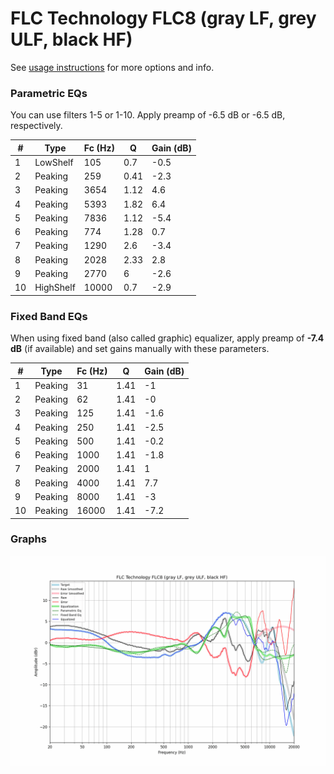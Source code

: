 # FLC Technology FLC8 (gray LF, grey ULF, black HF)
See [usage instructions](https://github.com/jaakkopasanen/AutoEq#usage) for more options and info.

### Parametric EQs
You can use filters 1-5 or 1-10. Apply preamp of -6.5 dB or -6.5 dB, respectively.

|   # | Type      |   Fc (Hz) |    Q |   Gain (dB) |
|-----|-----------|-----------|------|-------------|
|   1 | LowShelf  |       105 | 0.7  |        -0.5 |
|   2 | Peaking   |       259 | 0.41 |        -2.3 |
|   3 | Peaking   |      3654 | 1.12 |         4.6 |
|   4 | Peaking   |      5393 | 1.82 |         6.4 |
|   5 | Peaking   |      7836 | 1.12 |        -5.4 |
|   6 | Peaking   |       774 | 1.28 |         0.7 |
|   7 | Peaking   |      1290 | 2.6  |        -3.4 |
|   8 | Peaking   |      2028 | 2.33 |         2.8 |
|   9 | Peaking   |      2770 | 6    |        -2.6 |
|  10 | HighShelf |     10000 | 0.7  |        -2.9 |

### Fixed Band EQs
When using fixed band (also called graphic) equalizer, apply preamp of **-7.4 dB** (if available) and set gains manually with these parameters.

|   # | Type    |   Fc (Hz) |    Q |   Gain (dB) |
|-----|---------|-----------|------|-------------|
|   1 | Peaking |        31 | 1.41 |        -1   |
|   2 | Peaking |        62 | 1.41 |        -0   |
|   3 | Peaking |       125 | 1.41 |        -1.6 |
|   4 | Peaking |       250 | 1.41 |        -2.5 |
|   5 | Peaking |       500 | 1.41 |        -0.2 |
|   6 | Peaking |      1000 | 1.41 |        -1.8 |
|   7 | Peaking |      2000 | 1.41 |         1   |
|   8 | Peaking |      4000 | 1.41 |         7.7 |
|   9 | Peaking |      8000 | 1.41 |        -3   |
|  10 | Peaking |     16000 | 1.41 |        -7.2 |

### Graphs
![](./FLC%20Technology%20FLC8%20(gray%20LF,%20grey%20ULF,%20black%20HF).png)
